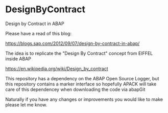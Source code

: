 # DesignByContract
Design by Contract in ABAP

Please have a read of this blog:

https://blogs.sap.com/2012/09/07/design-by-contract-in-abap/

The idea is to replicate the "Design By Contract" concept from EIFFEL inside ABAP

https://en.wikipedia.org/wiki/Design_by_contract

This repository has a dependency on the ABAP Open Source Logger, but this repository contains a marker interface so hopefully APACK will take care of this dependencey when downloading the code via abapGit

Naturally if you have any changes or improvements you would like to make please let me know.
